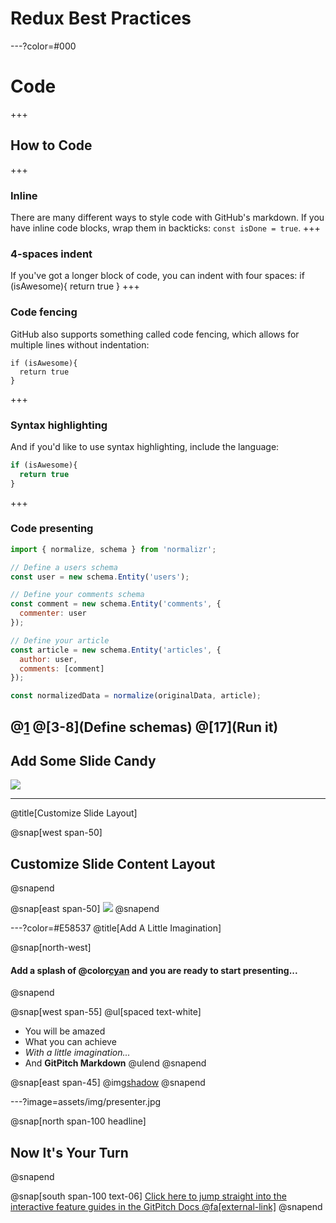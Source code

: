 # Redux Best Practices

---?color=#000
# Code
+++
## How to  Code
+++
### Inline
There are many different ways to style code with GitHub's markdown.
If you have inline code blocks, wrap them in backticks: `const isDone = true`.
+++
### 4-spaces indent
If you've got a longer block of code, you can indent with four spaces:
    if (isAwesome){
      return true
    }
+++
### Code fencing
GitHub also supports something called code fencing, which allows for multiple lines without indentation:
```
if (isAwesome){
  return true
}
```
+++
### Syntax highlighting
And if you'd like to use syntax highlighting, include the language:
```javascript
if (isAwesome){
  return true
}
```
+++
### Code presenting
```javascript
import { normalize, schema } from 'normalizr';

// Define a users schema
const user = new schema.Entity('users');

// Define your comments schema
const comment = new schema.Entity('comments', {
  commenter: user
});

// Define your article
const article = new schema.Entity('articles', {
  author: user,
  comments: [comment]
});

const normalizedData = normalize(originalData, article);
```
@[1](Import)
@[3-8](Define schemas)
@[17](Run it)
---

## Add Some Slide Candy

![](assets/img/presentation.png)

---
@title[Customize Slide Layout]

@snap[west span-50]
## Customize Slide Content Layout
@snapend

@snap[east span-50]
![](assets/img/presentation.png)
@snapend

---?color=#E58537
@title[Add A Little Imagination]

@snap[north-west]
#### Add a splash of @color[cyan](**color**) and you are ready to start presenting...
@snapend

@snap[west span-55]
@ul[spaced text-white]
- You will be amazed
- What you can achieve
- *With a little imagination...*
- And **GitPitch Markdown**
@ulend
@snapend

@snap[east span-45]
@img[shadow](assets/img/conference.png)
@snapend

---?image=assets/img/presenter.jpg

@snap[north span-100 headline]
## Now It's Your Turn
@snapend

@snap[south span-100 text-06]
[Click here to jump straight into the interactive feature guides in the GitPitch Docs @fa[external-link]](https://gitpitch.com/docs/getting-started/tutorial/)
@snapend
